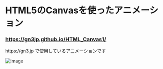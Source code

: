 # HTML5のCanvasを使ったアニメーション
### https://gn3jp.github.io/HTML_Canvas1/
https://gn3.jp で使用しているアニメーションです
  
![image](https://user-images.githubusercontent.com/42122179/152834355-37c7bdcc-c027-49d7-8274-5a2c5b780ce2.png)
